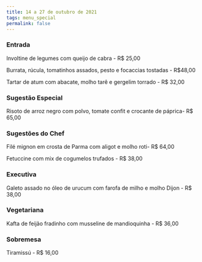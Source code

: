 ```yaml
---
title: 14 a 27 de outubro de 2021
tags: menu_special
permalink: false
---
```

### Entrada

Involtine de legumes com queijo de cabra - R$ 25,00

Burrata, rúcula, tomatinhos assados, pesto e focaccias tostadas - R$48,00

Tartar de atum com abacate, molho tarê e gergelim torrado - R$ 32,00

### Sugestão Especial

Risoto de arroz negro com polvo, tomate confit e crocante de páprica- R$ 65,00

### Sugestões do Chef

Filé mignon em crosta de Parma com aligot e molho roti- R$ 64,00

Fetuccine com mix de cogumelos trufados - R$ 38,00

### Executiva

Galeto assado no óleo de urucum com farofa de milho e molho Dijon - R$ 38,00

### Vegetariana

Kafta de feijão fradinho com musseline de mandioquinha - R$ 36,00

### Sobremesa

Tiramissú - R$ 16,00